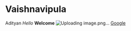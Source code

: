 # Vaishnavipula
Adityan
 *Hello*
 **Welcome**
![Uploading image.png…](https://thumbs.dreamstime.com/z/environment-earth-day-hands-trees-growing-seedlings-bokeh-green-background-female-hand-holding-tree-nature-field-gra-130247647.jpg)
[Google](www.google.com)
